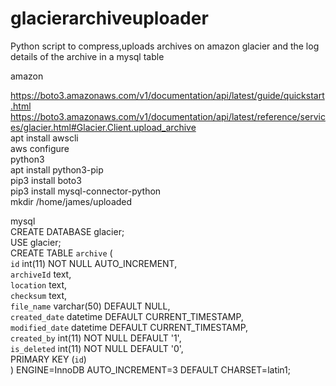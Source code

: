 # glacierarchiveuploader
Python script to compress,uploads archives on amazon glacier and the log details of the archive in a mysql table  

amazon  

https://boto3.amazonaws.com/v1/documentation/api/latest/guide/quickstart.html  
https://boto3.amazonaws.com/v1/documentation/api/latest/reference/services/glacier.html#Glacier.Client.upload_archive  
apt install awscli  
aws configure  
python3  
apt install python3-pip  
pip3 install boto3  
pip3 install mysql-connector-python  
mkdir /home/james/uploaded  

mysql  
CREATE DATABASE glacier;  
USE glacier;  
CREATE TABLE `archive` (  
  `id` int(11) NOT NULL AUTO_INCREMENT,  
  `archiveId` text,  
  `location` text,  
  `checksum` text,  
  `file_name` varchar(50) DEFAULT NULL,  
  `created_date` datetime DEFAULT CURRENT_TIMESTAMP,  
  `modified_date` datetime DEFAULT CURRENT_TIMESTAMP,  
  `created_by` int(11) NOT NULL DEFAULT '1',  
  `is_deleted` int(11) NOT NULL DEFAULT '0',  
  PRIMARY KEY (`id`)  
) ENGINE=InnoDB AUTO_INCREMENT=3 DEFAULT CHARSET=latin1;  
